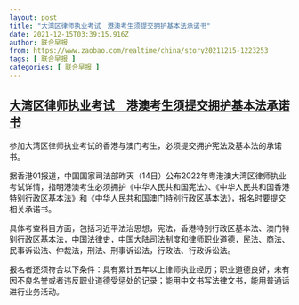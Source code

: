```yaml
---
layout: post
title: "大湾区律师执业考试　港澳考生须提交拥护基本法承诺书"
date: 2021-12-15T03:39:15.916Z
author: 联合早报
from: https://www.zaobao.com/realtime/china/story20211215-1223253
tags: [ 联合早报 ]
categories: [ 联合早报 ]
---
```

<!--1639552320000-->
[大湾区律师执业考试　港澳考生须提交拥护基本法承诺书](https://www.zaobao.com/realtime/china/story20211215-1223253)
------

<div>
<p>参加大湾区律师执业考试的香港与澳门考生，必须提交拥护宪法及基本法的承诺书。</p><p>据香港01报道，中国国家司法部昨天（14日）公布2022年粤港澳大湾区律师执业考试详情，指明港澳考生必须拥护《中华人民共和国宪法》、《中华人民共和国香港特别行政区基本法》和《中华人民共和国澳门特别行政区基本法》，报名时要提交相关承诺书。</p><p>具体考查科目方面，包括习近平法治思想，宪法，香港特别行政区基本法、澳门特别行政区基本法，中国法律史，中国大陆司法制度和律师职业道德，民法、商法、民事诉讼法、仲裁法，刑法、刑事诉讼法，行政法、行政诉讼法。</p><section id="imu"><div id="dfp-ad-imu1">        </div></section><p>报名者还须符合以下条件：具有累计五年以上律师执业经历；职业道德良好，未有因不良名誉或者违反职业道德受惩处的记录；能用中文书写法律文书，能用普通话进行业务活动。</p>      <div class="cx_paywall_placeholder" id="sph_cdp_40"></div>
</div>

